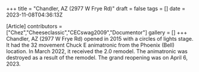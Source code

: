 +++
title = "Chandler, AZ (2977 W Frye Rd)"
draft = false
tags = []
date = 2023-11-08T04:36:13Z

[Article]
contributors = ["Chez","Cheeseclassic","CECswag2009","Documentor"]
gallery = []
+++
Chandler, AZ (2977 W Frye Rd) opened in 2015 with a circles of lights stage. It had the 32 movement Chuck E animatronic from the Phoenix (Bell) location. In March 2022, it received the 2.0 remodel. The animatronic was destroyed as a result of the remodel. The grand reopening was on April 6, 2023.